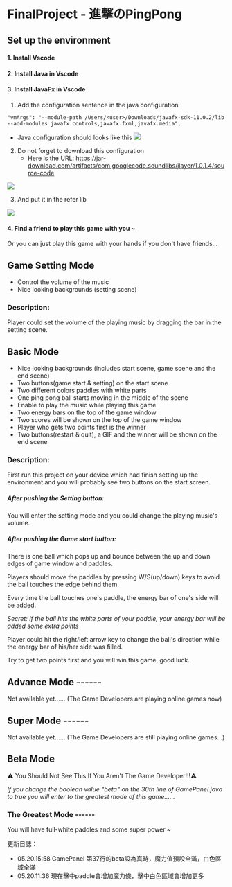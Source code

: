 # FinalProject - 進撃のPingPong

## Set up the environment
#### 1. Install Vscode 



#### 2. Install Java in Vscode 






#### 3. Install JavaFx in Vscode 
1. Add the configuration sentence in the java configuration

```
"vmArgs": "--module-path /Users/<user>/Downloads/javafx-sdk-11.0.2/lib --add-modules javafx.controls,javafx.fxml,javafx.media",
```

* Java configuration should looks like this
![](https://i.imgur.com/sfXtJg8.png)

2. Do not forget to download this configuration
    * Here is the URL:
https://jar-download.com/artifacts/com.googlecode.soundlibs/jlayer/1.0.1.4/source-code

![](https://i.imgur.com/YY2UGRA.png)


3.  And put it in the refer lib

![](https://i.imgur.com/7xCGvRb.png)

#### 4. Find a friend to play this game with you ~
Or you can just play this game with your hands if you don't have friends...

## Game Setting Mode
+ Control the volume of the music
+ Nice looking backgrounds (setting scene)
### Description:
Player could set the volume of the playing music by dragging the bar in the setting scene.



## Basic Mode 
+ Nice looking backgrounds (includes start scene, game scene and the end scene)
+ Two buttons(game start & setting) on the start scene
+ Two different colors paddles with white parts
+ One ping pong ball starts moving in the middle of the scene
+ Enable to play the music while playing this game
+ Two energy bars on the top of the game window 
+ Two scores will be shown on the top of the game window 
+ Player who gets two points first is the winner
+ Two buttons(restart & quit), a GIF and the winner will be shown on the end scene
### Description:
First run this project on your device which had finish setting up the environment
and you will probably see two buttons on the start screen.
##### After pushing the Setting button:
You will enter the setting mode and you could change the playing music's volume.
##### After pushing the Game start button:
There is one ball which pops up and bounce between the up and down edges of game window and paddles.

Players should move the paddles by pressing W/S(up/down) keys to avoid the ball touches the edge behind them.

Every time the ball touches one's paddle, the energy bar of one's side will be added.

*Secret: If the ball hits the white parts of your paddle, your energy bar will be added some extra points*

Player could hit the right/left arrow key to change the ball's direction while the energy bar of his/her side was filled.

Try to get two points first and you will win this game, good luck.


## Advance Mode ------
Not available yet......
(The Game Developers are playing online games now)


## Super Mode ------
Not available yet......
(The Game Developers are still playing online games...)





## Beta Mode 
:warning: You Should Not See This If You Aren't The Game Developer!!!:warning:

*If you change the boolean value "beta" on the 30th line of GamePanel.java to true you will enter to the greatest mode of this game......* 
### The Greatest Mode ------
You will have full-white paddles and some super power ~










更新日誌：
* 05.20.15:58 GamePanel 第37行的beta設為真時，魔力值預設全滿，白色區域全滿
* 05.20.11:36 現在擊中paddle會增加魔力條，擊中白色區域會增加更多
